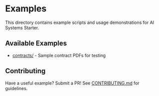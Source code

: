 # Examples

This directory contains example scripts and usage demonstrations for AI Systems Starter.

## Available Examples

- [contracts/](contracts/) - Sample contract PDFs for testing

## Contributing

Have a useful example? Submit a PR! See [CONTRIBUTING.md](../CONTRIBUTING.md) for guidelines.
